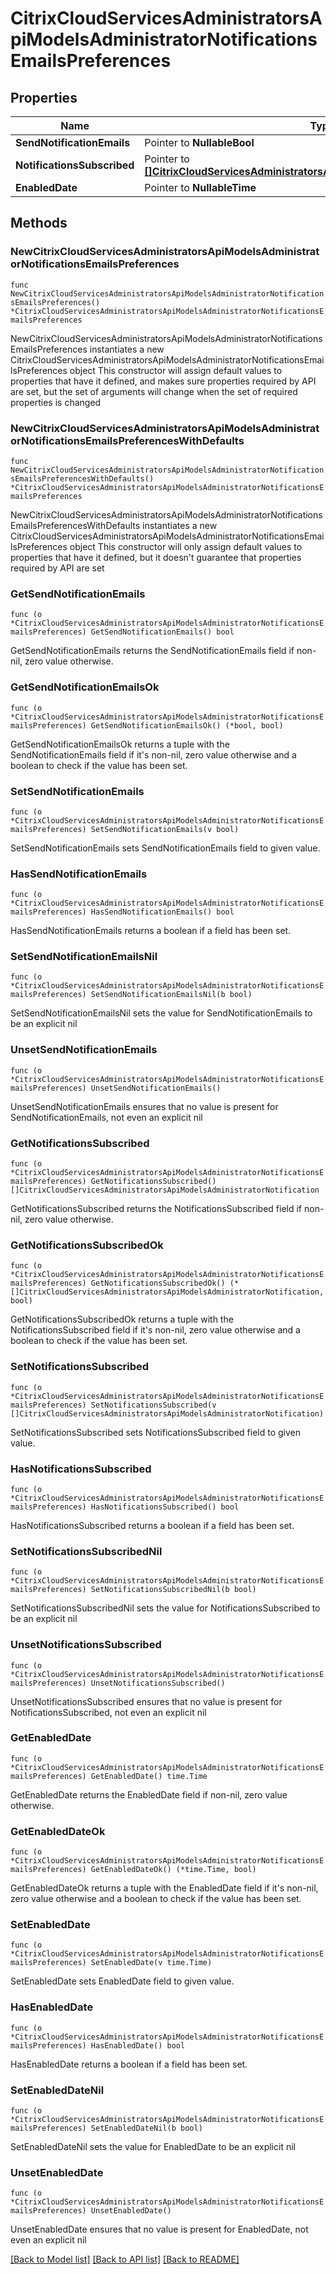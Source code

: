 # CitrixCloudServicesAdministratorsApiModelsAdministratorNotificationsEmailsPreferences

## Properties

Name | Type | Description | Notes
------------ | ------------- | ------------- | -------------
**SendNotificationEmails** | Pointer to **NullableBool** |  | [optional] 
**NotificationsSubscribed** | Pointer to [**[]CitrixCloudServicesAdministratorsApiModelsAdministratorNotification**](CitrixCloudServicesAdministratorsApiModelsAdministratorNotification.md) |  | [optional] 
**EnabledDate** | Pointer to **NullableTime** |  | [optional] 

## Methods

### NewCitrixCloudServicesAdministratorsApiModelsAdministratorNotificationsEmailsPreferences

`func NewCitrixCloudServicesAdministratorsApiModelsAdministratorNotificationsEmailsPreferences() *CitrixCloudServicesAdministratorsApiModelsAdministratorNotificationsEmailsPreferences`

NewCitrixCloudServicesAdministratorsApiModelsAdministratorNotificationsEmailsPreferences instantiates a new CitrixCloudServicesAdministratorsApiModelsAdministratorNotificationsEmailsPreferences object
This constructor will assign default values to properties that have it defined,
and makes sure properties required by API are set, but the set of arguments
will change when the set of required properties is changed

### NewCitrixCloudServicesAdministratorsApiModelsAdministratorNotificationsEmailsPreferencesWithDefaults

`func NewCitrixCloudServicesAdministratorsApiModelsAdministratorNotificationsEmailsPreferencesWithDefaults() *CitrixCloudServicesAdministratorsApiModelsAdministratorNotificationsEmailsPreferences`

NewCitrixCloudServicesAdministratorsApiModelsAdministratorNotificationsEmailsPreferencesWithDefaults instantiates a new CitrixCloudServicesAdministratorsApiModelsAdministratorNotificationsEmailsPreferences object
This constructor will only assign default values to properties that have it defined,
but it doesn't guarantee that properties required by API are set

### GetSendNotificationEmails

`func (o *CitrixCloudServicesAdministratorsApiModelsAdministratorNotificationsEmailsPreferences) GetSendNotificationEmails() bool`

GetSendNotificationEmails returns the SendNotificationEmails field if non-nil, zero value otherwise.

### GetSendNotificationEmailsOk

`func (o *CitrixCloudServicesAdministratorsApiModelsAdministratorNotificationsEmailsPreferences) GetSendNotificationEmailsOk() (*bool, bool)`

GetSendNotificationEmailsOk returns a tuple with the SendNotificationEmails field if it's non-nil, zero value otherwise
and a boolean to check if the value has been set.

### SetSendNotificationEmails

`func (o *CitrixCloudServicesAdministratorsApiModelsAdministratorNotificationsEmailsPreferences) SetSendNotificationEmails(v bool)`

SetSendNotificationEmails sets SendNotificationEmails field to given value.

### HasSendNotificationEmails

`func (o *CitrixCloudServicesAdministratorsApiModelsAdministratorNotificationsEmailsPreferences) HasSendNotificationEmails() bool`

HasSendNotificationEmails returns a boolean if a field has been set.

### SetSendNotificationEmailsNil

`func (o *CitrixCloudServicesAdministratorsApiModelsAdministratorNotificationsEmailsPreferences) SetSendNotificationEmailsNil(b bool)`

 SetSendNotificationEmailsNil sets the value for SendNotificationEmails to be an explicit nil

### UnsetSendNotificationEmails
`func (o *CitrixCloudServicesAdministratorsApiModelsAdministratorNotificationsEmailsPreferences) UnsetSendNotificationEmails()`

UnsetSendNotificationEmails ensures that no value is present for SendNotificationEmails, not even an explicit nil
### GetNotificationsSubscribed

`func (o *CitrixCloudServicesAdministratorsApiModelsAdministratorNotificationsEmailsPreferences) GetNotificationsSubscribed() []CitrixCloudServicesAdministratorsApiModelsAdministratorNotification`

GetNotificationsSubscribed returns the NotificationsSubscribed field if non-nil, zero value otherwise.

### GetNotificationsSubscribedOk

`func (o *CitrixCloudServicesAdministratorsApiModelsAdministratorNotificationsEmailsPreferences) GetNotificationsSubscribedOk() (*[]CitrixCloudServicesAdministratorsApiModelsAdministratorNotification, bool)`

GetNotificationsSubscribedOk returns a tuple with the NotificationsSubscribed field if it's non-nil, zero value otherwise
and a boolean to check if the value has been set.

### SetNotificationsSubscribed

`func (o *CitrixCloudServicesAdministratorsApiModelsAdministratorNotificationsEmailsPreferences) SetNotificationsSubscribed(v []CitrixCloudServicesAdministratorsApiModelsAdministratorNotification)`

SetNotificationsSubscribed sets NotificationsSubscribed field to given value.

### HasNotificationsSubscribed

`func (o *CitrixCloudServicesAdministratorsApiModelsAdministratorNotificationsEmailsPreferences) HasNotificationsSubscribed() bool`

HasNotificationsSubscribed returns a boolean if a field has been set.

### SetNotificationsSubscribedNil

`func (o *CitrixCloudServicesAdministratorsApiModelsAdministratorNotificationsEmailsPreferences) SetNotificationsSubscribedNil(b bool)`

 SetNotificationsSubscribedNil sets the value for NotificationsSubscribed to be an explicit nil

### UnsetNotificationsSubscribed
`func (o *CitrixCloudServicesAdministratorsApiModelsAdministratorNotificationsEmailsPreferences) UnsetNotificationsSubscribed()`

UnsetNotificationsSubscribed ensures that no value is present for NotificationsSubscribed, not even an explicit nil
### GetEnabledDate

`func (o *CitrixCloudServicesAdministratorsApiModelsAdministratorNotificationsEmailsPreferences) GetEnabledDate() time.Time`

GetEnabledDate returns the EnabledDate field if non-nil, zero value otherwise.

### GetEnabledDateOk

`func (o *CitrixCloudServicesAdministratorsApiModelsAdministratorNotificationsEmailsPreferences) GetEnabledDateOk() (*time.Time, bool)`

GetEnabledDateOk returns a tuple with the EnabledDate field if it's non-nil, zero value otherwise
and a boolean to check if the value has been set.

### SetEnabledDate

`func (o *CitrixCloudServicesAdministratorsApiModelsAdministratorNotificationsEmailsPreferences) SetEnabledDate(v time.Time)`

SetEnabledDate sets EnabledDate field to given value.

### HasEnabledDate

`func (o *CitrixCloudServicesAdministratorsApiModelsAdministratorNotificationsEmailsPreferences) HasEnabledDate() bool`

HasEnabledDate returns a boolean if a field has been set.

### SetEnabledDateNil

`func (o *CitrixCloudServicesAdministratorsApiModelsAdministratorNotificationsEmailsPreferences) SetEnabledDateNil(b bool)`

 SetEnabledDateNil sets the value for EnabledDate to be an explicit nil

### UnsetEnabledDate
`func (o *CitrixCloudServicesAdministratorsApiModelsAdministratorNotificationsEmailsPreferences) UnsetEnabledDate()`

UnsetEnabledDate ensures that no value is present for EnabledDate, not even an explicit nil

[[Back to Model list]](../README.md#documentation-for-models) [[Back to API list]](../README.md#documentation-for-api-endpoints) [[Back to README]](../README.md)


